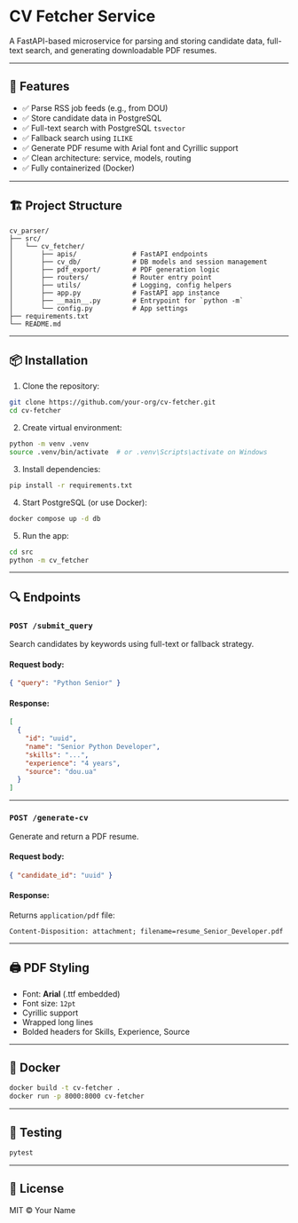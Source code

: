 # CV Fetcher Service

A FastAPI-based microservice for parsing and storing candidate data, full-text search, and generating downloadable PDF resumes.

---

## 🚀 Features

- ✅ Parse RSS job feeds (e.g., from DOU)
- ✅ Store candidate data in PostgreSQL
- ✅ Full-text search with PostgreSQL `tsvector`
- ✅ Fallback search using `ILIKE`
- ✅ Generate PDF resume with Arial font and Cyrillic support
- ✅ Clean architecture: service, models, routing
- ✅ Fully containerized (Docker)

---

## 🏗️ Project Structure

```
cv_parser/
├── src/
│   └── cv_fetcher/
│       ├── apis/              # FastAPI endpoints
│       ├── cv_db/             # DB models and session management
│       ├── pdf_export/        # PDF generation logic
│       ├── routers/           # Router entry point
│       ├── utils/             # Logging, config helpers
│       ├── app.py             # FastAPI app instance
│       ├── __main__.py        # Entrypoint for `python -m`
│       └── config.py          # App settings
├── requirements.txt
└── README.md
```

---

## 📦 Installation

1. Clone the repository:
```bash
git clone https://github.com/your-org/cv-fetcher.git
cd cv-fetcher
```

2. Create virtual environment:
```bash
python -m venv .venv
source .venv/bin/activate  # or .venv\Scripts\activate on Windows
```

3. Install dependencies:
```bash
pip install -r requirements.txt
```

4. Start PostgreSQL (or use Docker):
```bash
docker compose up -d db
```

5. Run the app:
```bash
cd src
python -m cv_fetcher
```

---

## 🔍 Endpoints

### `POST /submit_query`

Search candidates by keywords using full-text or fallback strategy.

#### Request body:
```json
{ "query": "Python Senior" }
```

#### Response:
```json
[
  {
    "id": "uuid",
    "name": "Senior Python Developer",
    "skills": "...",
    "experience": "4 years",
    "source": "dou.ua"
  }
]
```

---

### `POST /generate-cv`

Generate and return a PDF resume.

#### Request body:
```json
{ "candidate_id": "uuid" }
```

#### Response:
Returns `application/pdf` file:
```
Content-Disposition: attachment; filename=resume_Senior_Developer.pdf
```

---

## 🖨️ PDF Styling

- Font: **Arial** (.ttf embedded)
- Font size: `12pt`
- Cyrillic support
- Wrapped long lines
- Bolded headers for Skills, Experience, Source

---

## 🐳 Docker

```bash
docker build -t cv-fetcher .
docker run -p 8000:8000 cv-fetcher
```

---

## 🧪 Testing

```bash
pytest
```

---

## 📄 License

MIT © Your Name
